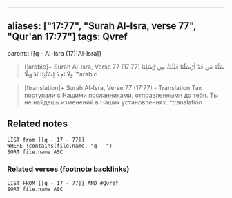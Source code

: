 
---
aliases: ["17:77", "Surah Al-Isra, verse 77", "Qur'an 17:77"]
tags: Qvref
---

parent:: [[q - Al-Isra (17)|Al-Isra]]

> [!arabic]+ Surah Al-Isra, Verse 77 (17:77)
> <span class="quran-arabic">سُنَّةَ مَن قَدْ أَرْسَلْنَا قَبْلَكَ مِن رُّسُلِنَا ۖ وَلَا تَجِدُ لِسُنَّتِنَا تَحْوِيلًا</span>
^arabic

> [!translation]+ Surah Al-Isra, Verse 77 (17:77) - Translation
> Так поступали с Нашими посланниками, отправленными до тебя. Ты не найдешь изменений в Наших установлениях.
^translation



## Related notes
```dataview
LIST from [[q - 17 - 77]]
WHERE !contains(file.name, "q - ")
SORT file.name ASC
```

### Related verses (footnote backlinks)
```dataview
LIST FROM [[q - 17 - 77]] AND #Qvref
SORT file.name ASC
```

